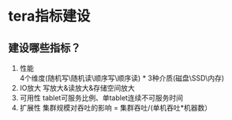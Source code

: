 # tera指标建设

## 建设哪些指标？
1. 性能  
  4个维度(随机写\随机读\顺序写\顺序读) * 3种介质(磁盘\SSD\内存)
2. IO放大
  写放大&读放大&存储空间放大
3. 可用性
  tablet可服务比例、单tablet连续不可服务时间
4. 扩展性
  集群规模对吞吐的影响 = 集群吞吐/(单机吞吐*机器数）
